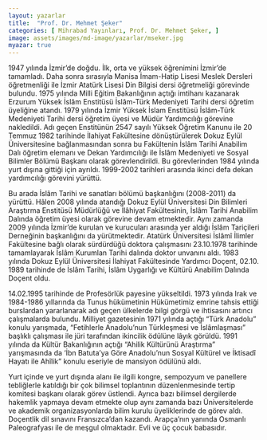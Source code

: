 ```yaml
---
layout: yazarlar
title:  "Prof. Dr. Mehmet Şeker"
categories: [ Mihrabad Yayınları, Prof. Dr. Mehmet Şeker, ]
image: assets/images/md-image/yazarlar/mseker.jpg
myazar: true
---
```


1947 yılında İzmir’de doğdu. İlk, orta ve yüksek öğrenimini İzmir’de tamamladı. Daha sonra sırasıyla Manisa İmam-Hatip Lisesi Meslek Dersleri öğretmenliği ile İzmir Atatürk Lisesi Din Bilgisi dersi öğretmeliği görevinde bulundu. 1975 yılında Milli Eğitim Bakanlığının açtığı imtihanı kazanarak Erzurum Yüksek İslâm Enstitüsü İslâm-Türk Medeniyeti Tarihi dersi öğretim üyeliğine atandı. 1979 yılında İzmir Yüksek İslam Enstitüsü İslâm-Türk Medeniyeti Tarihi dersi öğretim üyesi ve Müdür Yardımcılığı görevine nakledildi. Adı geçen Enstitünün 2547 sayılı Yüksek Öğretim Kanunu ile 20 Temmuz 1982 tarihinde İlahiyat Fakültesine dönüştürülerek Dokuz Eylül Üniversitesine bağlanmasından sonra bu Fakültenin İslâm Tarihi Anabilim Dalı öğretim elemanı ve Dekan Yardımcılığı ile İslâm Medeniyeti ve Sosyal Bilimler Bölümü Başkanı olarak görevlendirildi. Bu görevlerinden 1984 yılında yurt dışına gittiği için ayrıldı. 1999-2002 tarihleri arasında ikinci defa dekan yardımcılığı görevini yürüttü.

Bu arada İslâm Tarihi ve sanatları bölümü başkanlığını (2008-2011) da yürüttü. Hâlen 2008 yılında atandığı Dokuz Eylül Üniversitesi Din Bilimleri Araştırma Enstitüsü Müdürlüğü ve İlâhiyat Fakültesinin, İslâm Tarihi Anabilim Dalında öğretim üyesi olarak görevine devam etmektedir. Aynı zamanda 2009 yılında İzmir’de kurulan ve kurucuları arasında yer aldığı İslâm Tariçileri Derneğinin başkanlığını da yürütmektedir. Atatürk Üniversitesi İslâmî İlimler Fakültesine bağlı olarak sürdürdüğü doktora çalışmasını 23.10.1978 tarihinde tamamlayarak İslâm Kurumlan Tarihi dalında doktor unvanını aldı. 1983 yılında Dokuz Eylül Üniversitesi İlahiyat Fakültesinde Yardımcı Doçent, 02.10. 1989 tarihinde de İslâm Tarihi, İslâm Uygarlığı ve Kültürü Anabilim Dalında Doçent oldu.

14.02.1995 tarihinde de Profesörlük payesine yükseltildi. 1973 yılında Irak ve 1984-1986 yıllarında da Tunus hükümetinin Hükümetimiz emrine tahsis ettiği burslardan yararlanarak adı geçen ülkelerde bilgi görgü ve ihtisasını artıncı çalışmalarda bulundu. Milliyet gazetesinin 1971 yılında açtığı “Türk Anadolu” konulu yarışmada, “Fetihlerle Anadolu’nun Türkleşmesi ve İslâmlaşması” başlıklı çalışması ile jüri tarafından ikincilik ödülüne lâyık görüldü. 1991 yılında da Kültür Bakanlığının açtığı “Ahilik Kültürünü Araştırma” yarışmasında da ‘İbn Batuta’ya Göre Anadolu’nun Sosyal Kültürel ve İktisadî Hayatı ile Ahîlik” konulu eseriyle de mansiyon ödülünü aldı.

Yurt içinde ve yurt dışında alanı ile ilgili kongre, sempozyum ve panellere tebliğlerle katıldığı bir çok bilimsel toplantının düzenlenmesinde tertip komitesi başkanı olarak görev üstlendi. Ayrıca bazı bilimsel dergilerde hakemlik yapmaya devam etmekte olup aynı zamanda bazı Üniversitelerde ve akademik organizasyonlarda bilim kurulu üyeliklerinde de görev aldı. Doçentlik dil sınavını Fransızca’dan kazandı. Arapça’nın yanında Osmanlı Paleografyası ile de meşgul olmaktadır. Evli ve üç çocuk babasıdır.